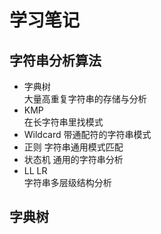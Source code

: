 # 学习笔记

## 字符串分析算法

- 字典树  
  大量高重复字符串的存储与分析
- KMP  
  在长字符串里找模式
- Wildcard
  带通配符的字符串模式
- 正则
  字符串通用模式匹配
- 状态机
  通用的字符串分析
- LL LR  
  字符串多层级结构分析

## 字典树
